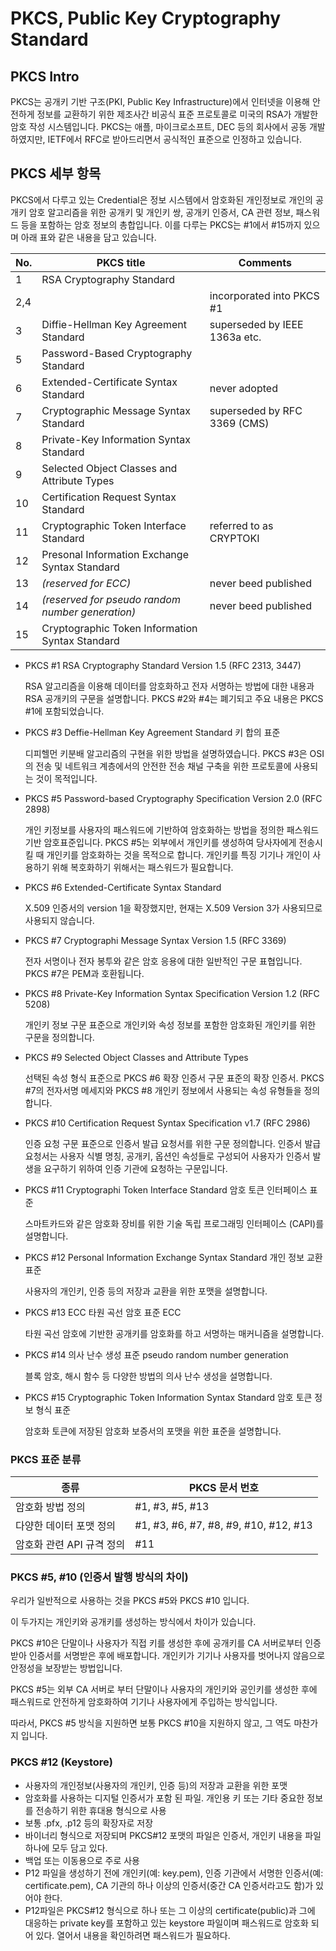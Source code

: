 # PKCS, Public Key Cryptography Standard

## PKCS Intro

PKCS는 공개키 기반 구조(PKI, Public Key Infrastructure)에서 인터넷을 이용해 안전하게 정보를 교환하기 위한 제조사간 비공식 표준 프로토콜로 미국의 RSA가 개발한 암호 작성 시스템입니다. PKCS는 애플, 마이크로소프트, DEC 등의 회사에서 공동 개발하였지만, IETF에서 RFC로 받아드리면서 공식적인 표준으로 인정하고 있습니다.

## PKCS 세부 항목

PKCS에서 다루고 있는 Credential은 정보 시스템에서 암호화된 개인정보로 개인의 공개키 암호 알고리즘을 위한 공개키 및 개인키 쌍, 공개키 인증서, CA 관련 정보, 패스워드 등을 포함하는 암호 정보의 총합입니다. 이를 다루는 PKCS는 #1에서 #15까지 있으며 아래 표와 같은 내용을 담고 있습니다.

| No. | PKCS title                                       | Comments                      |
| --- | ------------------------------------------------ | ----------------------------- |
| 1   | RSA Cryptography Standard                        |                               |
| 2,4 |                                                  | incorporated into PKCS #1     |
| 3   | Diffie-Hellman Key Agreement Standard            | superseded by IEEE 1363a etc. |
| 5   | Password-Based Cryptography Standard             |                               |
| 6   | Extended-Certificate Syntax Standard             | never adopted                 |
| 7   | Cryptographic Message Syntax Standard            | superseded by RFC 3369 (CMS)  |
| 8   | Private-Key Information Syntax Standard          |                               |
| 9   | Selected Object Classes and Attribute Types      |                               |
| 10  | Certification Request Syntax Standard            |                               |
| 11  | Cryptographic Token Interface Standard           | referred to as CRYPTOKI       |
| 12  | Presonal Information Exchange Syntax Standard    |                               |
| 13  | _(reserved for ECC)_                             | never beed published          |
| 14  | _(reserved for pseudo random number generation)_ | never beed published          |
| 15  | Cryptographic Token Information Syntax Standard  |                               |

*   PKCS #1 RSA Cryptography Standard Version 1.5 (RFC 2313, 3447)

    RSA 알고리즘을 이용해 데이터를 암호화하고 전자 서명하는 방법에 대한 내용과 RSA 공개키의 구문을 설명합니다. PKCS #2와 #4는 폐기되고 주요 내용은 PKCS #1에 포함되었습니다.
*   PKCS #3 Deffie-Hellman Key Agreement Standard 키 합의 표준

    디피헬먼 키분배 알고리즘의 구현을 위한 방법을 설명하였습니다. PKCS #3은 OSI의 전송 및 네트워크 계층에서의 안전한 전송 채널 구축을 위한 프로토콜에 사용되는 것이 목적입니다.
*   PKCS #5 Password-based Cryptography Specification Version 2.0 (RFC 2898)

    개인 키정보를 사용자의 패스워드에 기반하여 암호화하는 방법을 정의한 패스워드 기반 암호표준입니다. PKCS #5는 외부에서 개인키를 생성하여 당사자에게 전송시킬 때 개인키를 암호화하는 것을 목적으로 합니다. 개인키를 특징 기기나 개인이 사용하기 위해 복호화하기 위해서는 패스워드가 필요합니다.
*   PKCS #6 Extended-Certificate Syntax Standard

    X.509 인증서의 version 1을 확장했지만, 현재는 X.509 Version 3가 사용되므로 사용되지 않습니다.
*   PKCS #7 Cryptographi Message Syntax Version 1.5 (RFC 3369)

    전자 서명이나 전자 봉투와 같은 암호 응용에 대한 일반적인 구문 표협입니다. PKCS #7은 PEM과 호환됩니다.
*   PKCS #8 Private-Key Information Syntax Specification Version 1.2 (RFC 5208)

    개인키 정보 구문 표준으로 개인키와 속성 정보를 포함한 암호화된 개인키를 위한 구문을 정의합니다.
*   PKCS #9 Selected Object Classes and Attribute Types

    선택된 속성 형식 표준으로 PKCS #6 확장 인증서 구문 표준의 확장 인증서. PKCS #7의 전자서명 메세지와 PKCS #8 개인키 정보에서 사용되는 속성 유형들을 정의합니다.
*   PKCS #10 Certification Request Syntax Specification v1.7 (RFC 2986)

    인증 요청 구문 표준으로 인증서 발급 요청서를 위한 구문 정의합니다. 인증서 발급 요청서는 사용자 식별 명칭, 공개키, 옵션인 속성들로 구성되어 사용자가 인증서 발생을 요구하기 위하여 인증 기관에 요청하는 구문입니다.
*   PKCS #11 Cryptographi Token Interface Standard 암호 토큰 인터페이스 표준

    스마트카드와 같은 암호화 장비를 위한 기술 독립 프로그래밍 인터페이스 (CAPI)를 설명합니다.
*   PKCS #12 Personal Information Exchange Syntax Standard 개인 정보 교환 표준

    사용자의 개인키, 인증 등의 저장과 교환을 위한 포맷을 설명합니다.
*   PKCS #13 ECC 타원 곡선 암호 표준 ECC

    타원 곡선 암호에 기반한 공개키를 암호화를 하고 서명하는 매커니즘을 설명합니다.
*   PKCS #14 의사 난수 생성 표준 pseudo random number generation

    블록 암호, 해시 함수 등 다양한 방법의 의사 난수 생성을 설명합니다.
*   PKCS #15 Cryptographic Token Information Syntax Standard 암호 토큰 정보 형식 표준

    암호화 토큰에 저장된 암호화 보증서의 포맷을 위한 표준을 설명합니다.

### PKCS 표준 분류

| 종류               | PKCS 문서 번호                            |
| ---------------- | ------------------------------------- |
| 암호화 방법 정의        | #1, #3, #5, #13                       |
| 다양한 데이터 포맷 정의    | #1, #3, #6, #7, #8, #9, #10, #12, #13 |
| 암호화 관련 API 규격 정의 | #11                                   |

### PKCS #5, #10 (인증서 발행 방식의 차이)

우리가 일반적으로 사용하는 것을 PKCS #5와 PKCS #10 입니다.

이 두가지는 개인키와 공개키를 생성하는 방식에서 차이가 있습니다.

PKCS #10은 단말이나 사용자가 직접 키를 생성한 후에 공개키를 CA 서버로부터 인증받아 인증서를 서명받은 후에 배포합니다. 개인키가 기기나 사용자를 벗어나지 않음으로 안정성을 보장받는 방법입니다.

PKCS #5는 외부 CA 서버로 부터 단말이나 사용자의 개인키와 공인키를 생성한 후에 패스워드로 안전하게 암호화하여 기기나 사용자에게 주입하는 방식입니다.

따라서, PKCS #5 방식을 지원하면 보통 PKCS #10을 지원하지 않고, 그 역도 마찬가지 입니다.

### PKCS #12 (Keystore)

* 사용자의 개인정보(사용자의 개인키, 인증 등)의 저장과 교환을 위한 포맷
* 암호화를 사용하는 디지털 인증서가 포함 된 파일. 개인용 키 또는 기타 중요한 정보를 전송하기 위한 휴대용 형식으로 사용
* 보통 .pfx, .p12 등의 확장자로 저장
* 바이너리 형식으로 저장되며 PKCS#12 포맷의 파일은 인증서, 개인키 내용을 파일 하나에 모두 담고 있다.
* 백업 또는 이동용으로 주로 사용
* P12 파일을 생성하기 전에 개인키(예: key.pem), 인증 기관에서 서명한 인증서(예: certificate.pem), CA 기관의 하나 이상의 인증서(중간 CA 인증서라고도 함)가 있어야 한다.
* P12파일은 PKCS#12 형식으로 하나 또는 그 이상의 certificate(public)과 그에 대응하는 private key를 포함하고 있는 keystore 파일이며 패스워드로 암호화 되어 있다. 열어서 내용을 확인하려면 패스워드가 필요하다.

